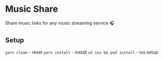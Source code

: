 # Music Share

Share music links for any music streaming service 🎧

## Setup

`yarn clean` - reset
`yarn install` - install
`cd ios && pod install` - ios setup

